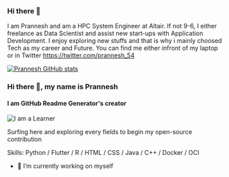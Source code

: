 ### Hi there 👋

I am Prannesh and am a HPC System Engineer at Altair. If not 9-6, I either freelance as Data Scientist and assist new start-ups with Application Development. I enjoy exploring new stuffs and that is why i mainly choosed Tech as my career and Future. You can find me either infront of my laptop or in Twitter https://twitter.com/prannesh_54 

[![Prannesh GitHub stats](https://github-readme-stats.vercel.app/api?username=Prannesh45)](https://github.com/Prannesh45/github-readme-stats)


### Hi there 👋, my name is Prannesh
#### I am GitHub Readme Generator's creator
![I am a Learner](https://arturssmirnovs.github.io/github-profile-readme-generator/images/banner.png)

Surfing here and exploring every fields to begin my open-source contribution

Skills: Python / Flutter / R / HTML / CSS / Java / C++ / Docker / OCI 

- 🔭 I’m currently working on myself
